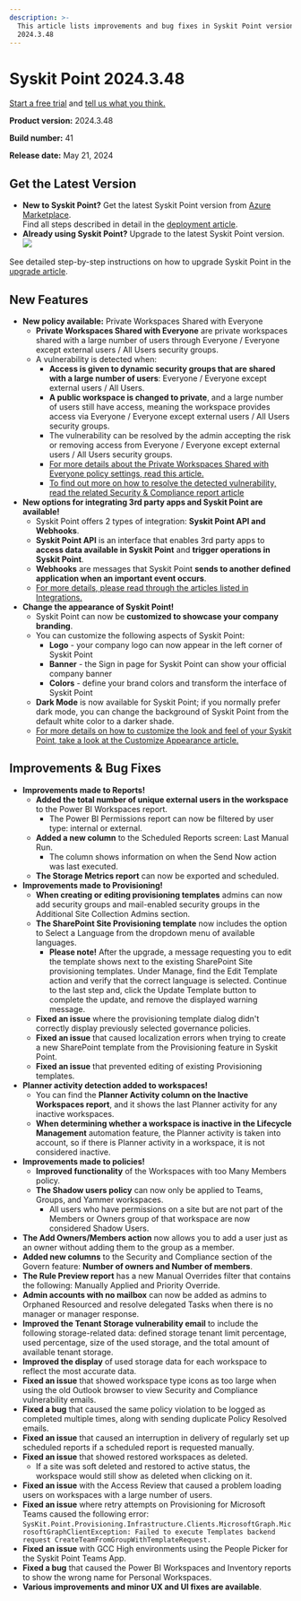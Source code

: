 ```yaml
---
description: >-
  This article lists improvements and bug fixes in Syskit Point version
  2024.3.48
---
```


# Syskit Point 2024.3.48

[Start a free trial](https://www.syskit.com/products/point/free-trial/) and [tell us what you think.](https://www.syskit.com/company/contact-us/)

**Product version:** 2024.3.48

**Build number:** 41

**Release date:** May 21, 2024

## Get the Latest Version

* **New to Syskit Point?** Get the latest Syskit Point version from [Azure Marketplace](https://azuremarketplace.microsoft.com/en-us/marketplace/apps/syskitltd.syskit\_point).\
  Find all steps described in detail in the [deployment article](../../../set-up-point-enterprise/deployment/deploy-syskit-point.md).
* **Already using Syskit Point?** Upgrade to the latest Syskit Point version.\
  [![](https://aka.ms/deploytoazurebutton)](https://portal.azure.com/#create/Microsoft.Template/uri/https%3A%2F%2Fsyskitassetsstorage.blob.core.windows.net%2Fpoint%2FARMTemplates%2FPointUpdateDeploy%2FPointUpdateTemplate.json)

See detailed step-by-step instructions on how to upgrade Syskit Point in the [upgrade article](../../../set-up-point-enterprise/deployment/upgrade-syskit-point.md).

## New Features

* **New policy available:** Private Workspaces Shared with Everyone
  * **Private Workspaces Shared with Everyone** are private workspaces shared with a large number of users through Everyone / Everyone except external users / All Users security groups.
  * A vulnerability is detected when:
    * **Access is given to dynamic security groups that are shared with a large number of users**: Everyone / Everyone except external users / All Users.
    * **A public workspace is changed to private**, and a large number of users still have access, meaning the workspace provides access via Everyone / Everyone except external users / All Users security groups.
    * The vulnerability can be resolved by the admin accepting the risk or removing access from Everyone / Everyone except external users / All Users security groups.
    * [For more details about the Private Workspaces Shared with Everyone policy settings, read this article.](../../../governance-and-automation/automated-workflows/private-workspaces-shared-with-everyone-admin.md)
    * [To find out more on how to resolve the detected vulnerability, read the related Security & Compliance report article](../../../governance-and-automation/security-compliance-checks/private-workspaces-shared-with-everyone.md) &#x20;
* **New options for integrating 3rd party apps and Syskit Point are available!**
  * Syskit Point offers 2 types of integration: **Syskit Point API and Webhooks**.
  * **Syskit Point API** is an interface that enables 3rd party apps to **access data available in Syskit Point** and **trigger operations in Syskit Point**.
  * **Webhooks** are messages that Syskit Point **sends to another defined application when an important event occurs**.
  * [For more details, please read through the articles listed in Integrations.](../../../integrations/)
* **Change the appearance of Syskit Point!**
  * Syskit Point can now be **customized to showcase your company branding**.
  * You can customize the following aspects of Syskit Point:
    * **Logo** - your company logo can now appear in the left corner of Syskit Point
    * **Banner** - the Sign in page for Syskit Point can show your official company banner
    * **Colors** - define your brand colors and transform the interface of Syskit Point
  * **Dark Mode** is now available for Syskit Point; if you normally prefer dark mode, you can change the background of Syskit Point from the default white color to a darker shade.
  * [For more details on how to customize the look and feel of your Syskit Point, take a look at the Customize Appearance article.](../../../configuration/customize-appearance.md)

## Improvements & Bug Fixes

* **Improvements made to Reports!**
  * **Added the total number of unique external users in the workspace** to the Power BI Workspaces report.
    * The Power BI Permissions report can now be filtered by user type: internal or external.
  * **Added a new column** to the Scheduled Reports screen: Last Manual Run.
    * The column shows information on when the Send Now action was last executed.
  * **The Storage Metrics report** can now be exported and scheduled.
* **Improvements made to Provisioning!**
  * **When creating or editing provisioning templates** admins can now add security groups and mail-enabled security groups in the Additional Site Collection Admins section.
  * **The SharePoint Site Provisioning template** now includes the option to Select a Language from the dropdown menu of available languages.
    * **Please note!** After the upgrade, a message requesting you to edit the template shows next to the existing SharePoint Site provisioning templates. Under Manage, find the Edit Template action and verify that the correct language is selected. Continue to the last step and, click the Update Template button to complete the update, and remove the displayed warning message.
  * **Fixed an issue** where the provisioning template dialog didn't correctly display previously selected governance policies.
  * **Fixed an issue** that caused localization errors when trying to create a new SharePoint template from the Provisioning feature in Syskit Point.
  * **Fixed an issue** that prevented editing of existing Provisioning templates.
* **Planner activity detection added to workspaces!**
  * You can find the **Planner Activity column on the Inactive Workspaces report**, and it shows the last Planner activity for any inactive workspaces.
  * **When determining whether a workspace is inactive in the Lifecycle Management** automation feature, the Planner activity is taken into account, so if there is Planner activity in a workspace, it is not considered inactive.
* **Improvements made to policies!**
  * **Improved functionality** of the Workspaces with too Many Members policy.
  * **The Shadow users policy** can now only be applied to Teams, Groups, and Yammer workspaces.
    * All users who have permissions on a site but are not part of the Members or Owners group of that workspace are now considered Shadow Users.
* **The Add Owners/Members action** now allows you to add a user just as an owner without adding them to the group as a member.
* **Added new columns** to the Security and Compliance section of the Govern feature: **Number of owners and Number of members**.
* **The Rule Preview report** has a new Manual Overrides filter that contains the following: Manually Applied and Priority Override.
* **Admin accounts with no mailbox** can now be added as admins to Orphaned Resourced and resolve delegated Tasks when there is no manager or manager response.
* **Improved the Tenant Storage vulnerability email** to include the following storage-related data: defined storage tenant limit percentage, used percentage, size of the used storage, and the total amount of available tenant storage.
* **Improved the display** of used storage data for each workspace to reflect the most accurate data.
* **Fixed an issue** that showed workspace type icons as too large when using the old Outlook browser to view Security and Compliance vulnerability emails.
* **Fixed a bug** that caused the same policy violation to be logged as completed multiple times, along with sending duplicate Policy Resolved emails.
* **Fixed an issue** that caused an interruption in delivery of regularly set up scheduled reports if a scheduled report is requested manually.
* **Fixed an issue** that showed restored workspaces as deleted.
  * If a site was soft deleted and restored to active status, the workspace would still show as deleted when clicking on it.
* **Fixed an issue** with the Access Review that caused a problem loading users on workspaces with a large number of users. &#x20;
* **Fixed an issue** where retry attempts on Provisioning for Microsoft Teams caused the following error: `SysKit.Point.Provisioning.Infrastructure.Clients.MicrosoftGraph.MicrosoftGraphClientException: Failed to execute Templates backend request CreateTeamFromGroupWithTemplateRequest.`
* **Fixed an issue** with GCC High environments using the People Picker for the Syskit Point Teams App.
* **Fixed a bug** that caused the Power BI Workspaces and Inventory reports to show the wrong name for Personal Workspaces.
* **Various improvements and minor UX and UI fixes are available**.
